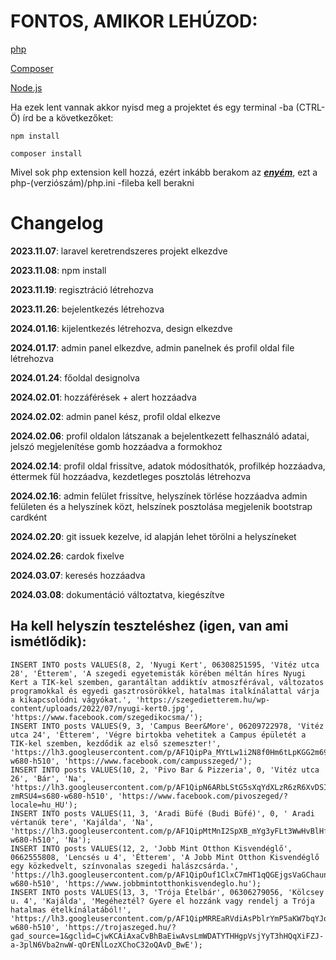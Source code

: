# FONTOS, AMIKOR LEHÚZOD:

[php](https://www.php.net/downloads.php)

[Composer](https://getcomposer.org/download/)

[Node.js](https://nodejs.org/en/)

Ha ezek lent vannak akkor nyisd meg a projektet és egy terminal -ba (CTRL-Ö) írd be a következőket:

```
npm install
```

```
composer install
```

Mivel sok php extension kell hozzá, ezért inkább berakom az **_[enyém](https://anotepad.com/notes/jt4peybd)_**, ezt a php-(verziószám)/php.ini -fileba kell berakni

# Changelog

**2023.11.07**: laravel keretrendszeres projekt elkezdve

**2023.11.08**: npm install

**2023.11.19**: regisztráció létrehozva

**2023.11.26**: bejelentkezés létrehozva

**2024.01.16**: kijelentkezés létrehozva, design elkezdve

**2024.01.17**: admin panel elkezdve, admin panelnek és profil oldal file létrehozva

**2024.01.24**: főoldal designolva

**2024.02.01**: hozzáférések + alert hozzáadva

**2024.02.02**: admin panel kész, profil oldal elkezve

**2024.02.06**: profil oldalon látszanak a bejelentkezett felhasználó adatai, jelszó megjelenítése gomb hozzáadva a formokhoz

**2024.02.14**: profil oldal frissítve, adatok módosíthatók, profilkép hozzáadva, éttermek fül hozzáadva, kezdetleges posztolás létrehozva

**2024.02.16**: admin felület frissítve, helyszínek törlése hozzáadva admin felületen és a helyszínek közt, helszínek posztolása megjelenik bootstrap cardként

**2024.02.20**: git issuek kezelve, id alapján lehet törölni a helyszíneket

**2024.02.26**: cardok fixelve

**2024.03.07**: keresés hozzáadva

**2024.03.08**: dokumentáció változtatva, kiegészítve

## Ha kell helyszín teszteléshez (igen, van ami ismétlődik):

```
INSERT INTO posts VALUES(8, 2, 'Nyugi Kert', 06308251595, 'Vitéz utca 28', 'Étterem', 'A szegedi egyetemisták körében méltán híres Nyugi Kert a TIK-kel szemben, garantáltan addiktív atmoszférával, változatos programokkal és egyedi gasztrosörökkel, hatalmas italkínálattal várja a kikapcsolódni vágyókat.', 'https://szegedietterem.hu/wp-content/uploads/2022/07/nyugi-kert0.jpg', 'https://www.facebook.com/szegedikocsma/');
INSERT INTO posts VALUES(9, 3, 'Campus Beer&More', 06209722978, 'Vitéz utca 24', 'Étterem', 'Végre birtokba vehetitek a Campus épületét a TIK-kel szemben, kezdődik az első szemeszter!', 'https://lh3.googleusercontent.com/p/AF1QipPa_MYtLw1i2N8f0Hm6tLpKGG2m69_TzWebbpJp=s680-w680-h510', 'https://www.facebook.com/campusszeged/');
INSERT INTO posts VALUES(10, 2, 'Pivo Bar & Pizzeria', 0, 'Vitéz utca 26', 'Bár', 'Na', 'https://lh3.googleusercontent.com/p/AF1QipN6ARbLStG5sXqYdXLzR6zR6XvDSI_nd-zmRSU4=s680-w680-h510', 'https://www.facebook.com/pivoszeged/?locale=hu_HU');
INSERT INTO posts VALUES(11, 3, 'Aradi Büfé (Budi Büfé)', 0, ' Aradi vértanúk tere', 'Kajálda', 'Na', 'https://lh3.googleusercontent.com/p/AF1QipMtMnI2SpXB_mYg3yFLt3WwHvBlHf6EaDuaviWa=s680-w680-h510', 'Na');
INSERT INTO posts VALUES(12, 2, 'Jobb Mint Otthon Kisvendéglő', 0662555808, 'Lencsés u 4', 'Étterem', 'A Jobb Mint Otthon Kisvendéglő egy közkedvelt, színvonalas szegedi halászcsárda.', 'https://lh3.googleusercontent.com/p/AF1QipOuf1ClxC7mHT1qQGEjgsVaGChaun_szgeNWs0C=s680-w680-h510', 'https://www.jobbmintotthonkisvendeglo.hu');
INSERT INTO posts VALUES(13, 3, 'Trója Ételbár', 06306279056, 'Kölcsey u. 4', 'Kajálda', 'Megéheztél? Gyere el hozzánk vagy rendelj a Trója hatalmas ételkínálatából!', 'https://lh3.googleusercontent.com/p/AF1QipMRREaRVdiAsPblrYmP5aKW7bqYJoyilbwbXmu2=s680-w680-h510', 'https://trojaszeged.hu/?gad_source=1&gclid=CjwKCAiAxaCvBhBaEiwAvsLmWDATYTHHgpVsjYyT3hHQqXiFZJ-a-3plN6Vba2nwW-qOrENlLozXChoC32oQAvD_BwE');

```
